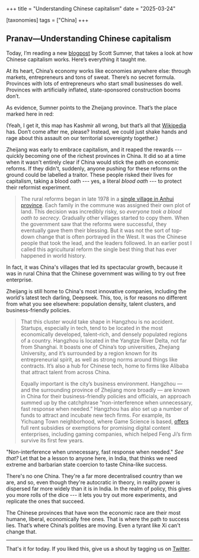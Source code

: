 +++
title = "Understanding Chinese capitalism"
date = "2025-03-24"
  
[taxonomies]
tags = ["China]
+++

## Pranav—Understanding Chinese capitalism

Today, I’m reading a new [blogpost](https://docs.google.com/document/d/1rnfGmyTX-6k_zhg12da7uQuA6jL4S5tqY3FO7bWaRoU/edit?tab=t.0) by Scott Sumner, that takes a look at how Chinese capitalism works. Here’s everything it taught me.

At its heart, China’s economy works like economies anywhere else: through markets, entrepreneurs and tons of sweat. There’s no secret formula. Provinces with lots of entrepreneurs who start small businesses do well. Provinces with artificially inflated, state-sponsored construction booms don’t.

As evidence, Sumner points to the Zheijang province. That’s the place marked here in red:  



(Yeah, I get it, this map has Kashmir all wrong, but that’s all that [Wikipedia](https://en.wikipedia.org/wiki/Zhejiang) has. Don’t come after me, please? Instead, we could just shake hands and rage about this assault on our territorial sovereignty together.)

Zheijang was early to embrace capitalism, and it reaped the rewards --- quickly becoming one of the richest provinces in China. It did so at a time when it wasn't entirely clear if China would stick the path on economic reforms. If they didn't, suddenly, anyone pushing for these reforms on the ground could be labelled a traitor. These people risked their lives for capitalism, taking a blood oath --- yes, a literal *blood oath* --- to protect their reformist experiment. 

> The rural reforms began in late 1978 in a [single village in Anhui province](http://english.cri.cn/4406/2008/12/02/1701s428915.htm). Each family in the commune was assigned their own plot of land. This decision was incredibly risky, so *everyone took a blood oath to secrecy*. Gradually other villages started to copy them. When the government saw that the reforms were successful, they eventually gave them their blessing. But it was not the sort of top-down change that is often portrayed in the West. It was the Chinese people that took the lead, and the leaders followed. In an earlier post I called this agricultural reform the single best thing that has ever happened in world history.

In fact, it was China's villages that led its spectacular growth, because it was in rural China that the Chinese government was willing to try out free enterprise. 

Zheijang is still home to China's most innovative companies, including the world's latest tech darling, Deepseek. This, too, is for reasons no different from what you see elsewhere: population density, talent clusters, and business-friendly policies. 

> That this cluster would take shape in Hangzhou is no accident. Startups, especially in tech, tend to be located in the most economically developed, talent-rich, and densely populated regions of a country. Hangzhou is located in the Yangtze River Delta, not far from Shanghai. It boasts one of China’s top universities, Zhejiang University, and it’s surrounded by a region known for its entrepreneurial spirit, as well as strong norms around things like contracts. It’s also a hub for Chinese tech, home to firms like Alibaba that attract talent from across China.
> 
>Equally important is the city’s business environment. Hangzhou — and the surrounding province of Zhejiang more broadly — are known in China for their business-friendly policies and officials, an approach summed up by the catchphrase “non-interference when unnecessary, fast response when needed.” Hangzhou has also set up a number of funds to attract and incubate new tech firms. For example, its Yichuang Town neighborhood, where Game Science is based, [offers](https://baijiahao.baidu.com/s?id=1823918909509419078&wfr=spider&for=pc) full rent subsidies or exemptions for promising digital content enterprises, including gaming companies, which helped Feng Ji’s firm survive its first few years.

"Non-interference when unnecessary, fast response when needed." *See that?* Let that be a lesson to anyone here, in India, that thinks we need extreme and barbarian state coercion to taste China-like success. 

There's no one China. They're a far more decentralised country than we are, and so, even though they're autocratic in theory, in reality power is dispersed far more widely than it is in India. In the realm of policy, this gives you more rolls of the dice --- it lets you try out more experiments, and replicate the ones that succeed. 

The Chinese provinces that have won the economic race are their most humane, liberal, economically free ones. That is where the path to success lies. That’s where China’s polities are moving. Even a tyrant like Xi can't change that.

---

That's it for today. If you liked this, give us a shout by tagging us on  [Twitter](https://x.com/zerodhamarkets).
